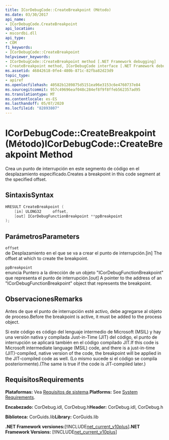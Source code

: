 ```yaml
---
title: ICorDebugCode::CreateBreakpoint (Método)
ms.date: 03/30/2017
api_name:
- ICorDebugCode.CreateBreakpoint
api_location:
- mscordbi.dll
api_type:
- COM
f1_keywords:
- ICorDebugCode::CreateBreakpoint
helpviewer_keywords:
- ICorDebugCode::CreateBreakpoint method [.NET Framework debugging]
- CreateBreakpoint method, ICorDebugCode interface [.NET Framework debugging]
ms.assetid: 46842618-0fe4-480b-871c-82fba82d23d9
topic_type:
- apiref
ms.openlocfilehash: 40582b1289875d5151ea96e3153c6e4760737e84
ms.sourcegitcommit: 957c49696eaf048c284ef8f9f8ffeb562357ad95
ms.translationtype: MT
ms.contentlocale: es-ES
ms.lasthandoff: 05/07/2020
ms.locfileid: "82893807"
---
```

# <a name="icordebugcodecreatebreakpoint-method"></a><span data-ttu-id="3bd80-102">ICorDebugCode::CreateBreakpoint (Método)</span><span class="sxs-lookup"><span data-stu-id="3bd80-102">ICorDebugCode::CreateBreakpoint Method</span></span>
<span data-ttu-id="3bd80-103">Crea un punto de interrupción en este segmento de código en el desplazamiento especificado.</span><span class="sxs-lookup"><span data-stu-id="3bd80-103">Creates a breakpoint in this code segment at the specified offset.</span></span>  
  
## <a name="syntax"></a><span data-ttu-id="3bd80-104">Sintaxis</span><span class="sxs-lookup"><span data-stu-id="3bd80-104">Syntax</span></span>  
  
```cpp  
HRESULT CreateBreakpoint (  
    [in] ULONG32     offset,  
    [out] ICorDebugFunctionBreakpoint **ppBreakpoint  
);  
```  
  
## <a name="parameters"></a><span data-ttu-id="3bd80-105">Parámetros</span><span class="sxs-lookup"><span data-stu-id="3bd80-105">Parameters</span></span>  
 `offset`  
 <span data-ttu-id="3bd80-106">de Desplazamiento en el que se va a crear el punto de interrupción.</span><span class="sxs-lookup"><span data-stu-id="3bd80-106">[in] The offset at which to create the breakpoint.</span></span>  
  
 `ppBreakpoint`  
 <span data-ttu-id="3bd80-107">enuncia Puntero a la dirección de un objeto "ICorDebugFunctionBreakpoint" que representa el punto de interrupción.</span><span class="sxs-lookup"><span data-stu-id="3bd80-107">[out] A pointer to the address of an "ICorDebugFunctionBreakpoint" object that represents the breakpoint.</span></span>  
  
## <a name="remarks"></a><span data-ttu-id="3bd80-108">Observaciones</span><span class="sxs-lookup"><span data-stu-id="3bd80-108">Remarks</span></span>  
 <span data-ttu-id="3bd80-109">Antes de que el punto de interrupción esté activo, debe agregarse al objeto de proceso.</span><span class="sxs-lookup"><span data-stu-id="3bd80-109">Before the breakpoint is active, it must be added to the process object.</span></span>  
  
 <span data-ttu-id="3bd80-110">Si este código es código del lenguaje intermedio de Microsoft (MSIL) y hay una versión nativa y compilada Just-in-Time (JIT) del código, el punto de interrupción se aplicará también en el código compilado JIT.</span><span class="sxs-lookup"><span data-stu-id="3bd80-110">If this code is Microsoft intermediate language (MSIL) code, and there is a just-in-time (JIT)-compiled, native version of the code, the breakpoint will be applied in the JIT-compiled code as well.</span></span> <span data-ttu-id="3bd80-111">(Lo mismo sucede si el código se compila posteriormente).</span><span class="sxs-lookup"><span data-stu-id="3bd80-111">(The same is true if the code is JIT-compiled later.)</span></span>  
  
## <a name="requirements"></a><span data-ttu-id="3bd80-112">Requisitos</span><span class="sxs-lookup"><span data-stu-id="3bd80-112">Requirements</span></span>  
 <span data-ttu-id="3bd80-113">**Plataformas:** Vea [Requisitos de sistema](../../get-started/system-requirements.md).</span><span class="sxs-lookup"><span data-stu-id="3bd80-113">**Platforms:** See [System Requirements](../../get-started/system-requirements.md).</span></span>  
  
 <span data-ttu-id="3bd80-114">**Encabezado:** CorDebug.idl, CorDebug.h</span><span class="sxs-lookup"><span data-stu-id="3bd80-114">**Header:** CorDebug.idl, CorDebug.h</span></span>  
  
 <span data-ttu-id="3bd80-115">**Biblioteca:** CorGuids.lib</span><span class="sxs-lookup"><span data-stu-id="3bd80-115">**Library:** CorGuids.lib</span></span>  
  
 <span data-ttu-id="3bd80-116">**.NET Framework versiones:**[!INCLUDE[net_current_v10plus](../../../../includes/net-current-v10plus-md.md)]</span><span class="sxs-lookup"><span data-stu-id="3bd80-116">**.NET Framework Versions:** [!INCLUDE[net_current_v10plus](../../../../includes/net-current-v10plus-md.md)]</span></span>

